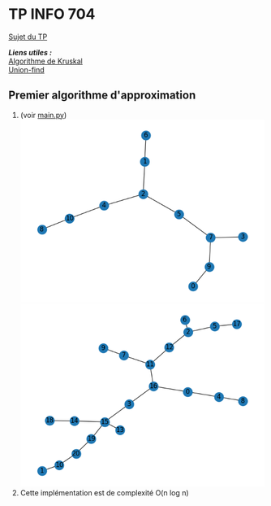 # TP INFO 704
[Sujet du TP](https://www.lama.univ-savoie.fr/pagesmembres/tavenas/Materiel_online/tp.pdf)

***Liens utiles :***<br>
[Algorithme de Kruskal](https://www.wikiwand.com/fr/Algorithme_de_Kruskal)<br>
[Union-find](https://www.wikiwand.com/fr/Union-find)<br>

## Premier algorithme d'approximation
1. (voir [main.py](./main.py))<br>
![](./img10.png)
![](./img20.png)
2. Cette implémentation est de complexité O(n log n)
